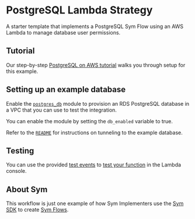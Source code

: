 # PostgreSQL Lambda Strategy

A starter template that implements a PostgreSQL Sym Flow using an AWS Lambda to manage database user permissions.

## Tutorial

Our step-by-step [PostgreSQL on AWS tutorial](https://docs.symops.com/docs/postgres-on-aws) walks you through setup for this example.

## Setting up an example database

Enable the [`postgres_db`](postgres_db) module to provision an RDS PostgreSQL database in a VPC that you can use to test the integration.

You can enable the module by setting the `db_enabled` variable to true.

Refer to the [`README`](postgres_db/README.md) for instructions on tunneling to the example database.

## Testing

You can use the provided [test events](lambda_src/test) to [test your function](https://docs.aws.amazon.com/lambda/latest/dg/testing-functions.html) in the Lambda console.

## About Sym

This workflow is just one example of how Sym Implementers use the [Sym SDK](https://docs.symops.com/docs) to create [Sym Flows](https://docs.symops.com/docs/sym-access-flows).

